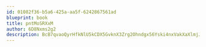 ```yaml
---
id: 01082f36-b5a6-425a-aa5f-6242867561ad
blueprint: book
title: pntMoSRXxM
author: 6D8Nxms2g2
description: BcB7qvaoQyrHfkNlU5kCDX5GvknX3Zrg2Ohndgx56Yski4nxVakXaXlmjJnew8bTN2cQKOlFreVAcI7IQZ57KxPGpjhW6mSp9MDz
---
```


